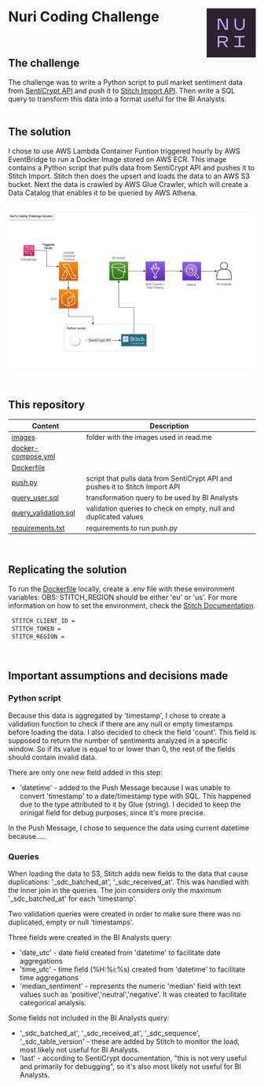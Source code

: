 # Nuri Coding Challenge <img align="right" width="100" height="100" src="images/logo.jpeg">
<br />

## The challenge

The challenge was to write a Python script to pull market sentiment data from [SentiCrypt API](https://senticrypt.com/) and push it to [Stitch Import API](https://www.stitchdata.com/docs/developers/import-api/). Then write a SQL query to transform this data into a format useful for the BI Analysts. <br /><br />

## The solution

I chose to use AWS Lambda Container Funtion triggered hourly by AWS EventBridge to run a Docker Image stored on AWS ECR. This image contains a Python script that pulls data from SentiCrypt API and pushes it to Stitch Import. Stitch then does the upsert and loads the data to an AWS S3 bucket. Next the data is crawled by AWS Glue Crawler, which will create a Data Catalog that enables it to be queried by AWS Athena. <br /><br />

![Solution's Archictecture](images/architecture.jpeg)

<br />

## This repository 

| Content                  | Description |
| ------                   | ------ |
| [images]()               | folder with the images used in read.me |
| [docker-compose.yml]()   |  |
| [Dockerfile]()           |  |
| [push.py]()              | script that pulls data from SentiCrypt API and pushes it to Stitch Import API |
| [query_user.sql]()       | transformation query to be used by BI Analysts |
| [query_validation.sql]() | validation queries to check on empty, null and duplicated values |
| [requirements.txt]()     | requirements to run push.py|

<br />

## Replicating the solution 

To run the [Dockerfile](Dockerfile) locally, create a .env file with these environment variables:
OBS: STITCH_REGION should be either 'eu' or 'us'. For more information on how to set the environment, check the [Stitch Documentation](https://www.stitchdata.com/docs/developers/import-api/guides/quick-start).<br />
```
 STITCH_CLIENT_ID = 
 STITCH_TOKEN = 
 STITCH_REGION = 
```

<br />

## Important assumptions and decisions made 

### Python script

Because this data is aggregated by 'timestamp', I chose to create a validation function to check if there are any null or empty timestamps before loading the data. I also decided to check the field 'count'. This field is supposed to return the number of sentiments analyzed in a specific window. So if its value is equal to or lower than 0, the rest of the fields should contain invalid data.

There are only one new field added in this step:
- 'datetime' - added to the Push Message because I was unable to convert 'timestamp' to a date/timestamp type with SQL. This happened due to the type attributed to it by Glue (string). I decided to keep the orinigal field for debug purposes, since it's more precise. 

In the Push Message, I chose to sequence the data using current datetime because.....


### Queries

When loading the data to S3, Stitch adds new fields to the data that cause duplications: '_sdc_batched_at', '_sdc_received_at'. This was handled with the inner join in the queries. The join considers only the maximum '_sdc_batched_at' for each 'timestamp'.

Two validation queries were created in order to make sure there was no duplicated, empty or null 'timestamps'.

Three fields were created in the BI Analysts query:
 - 'date_utc' - date field created from 'datetime' to facilitate date aggregations
 - 'time_utc' - time field (%H:%i:%s) created from 'datetime' to facilitate time aggregations
 - 'median_sentiment' - represents the numeric 'median' field with text values such as 'positive','neutral','negative'. It was created to facilitate categorical analysis. 

Some fields not included in the BI Analysts query:
 - '_sdc_batched_at', '_sdc_received_at', '_sdc_sequence', '_sdc_table_version' - these are added by Stitch to monitor the load, most likely not useful for BI Analysts.
 - 'last' - according to SentiCrypt documentation, "this is not very useful and primarily for debugging", so it's also most likely not useful for BI Analysts.

